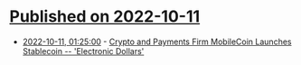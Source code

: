 # [Published on 2022-10-11](index.md)

* [2022-10-11, 01:25:00](https://news.slashdot.org/story/22/10/10/2135214/crypto-and-payments-firm-mobilecoin-launches-stablecoin----electronic-dollars?utm_source=rss1.0mainlinkanon&utm_medium=feed) - [Crypto and Payments Firm MobileCoin Launches Stablecoin -- 'Electronic Dollars'](https://news.slashdot.org/story/22/10/10/2135214/crypto-and-payments-firm-mobilecoin-launches-stablecoin----electronic-dollars?utm_source=rss1.0mainlinkanon&utm_medium=feed)
